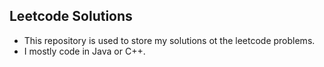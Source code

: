## Leetcode Solutions

- This repository is used to store my solutions ot the leetcode problems. 
- I mostly code in Java or C++. 